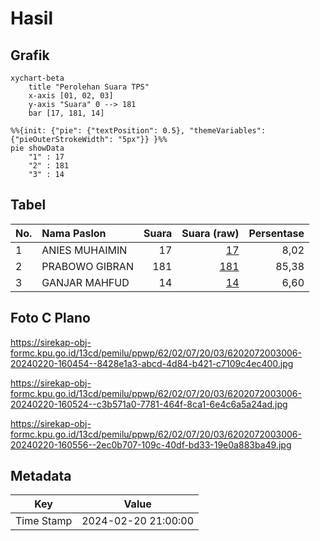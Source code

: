 # Hasil

## Grafik

```mermaid
xychart-beta
    title "Perolehan Suara TPS"
    x-axis [01, 02, 03]
    y-axis "Suara" 0 --> 181
    bar [17, 181, 14]
```

```mermaid
%%{init: {"pie": {"textPosition": 0.5}, "themeVariables": {"pieOuterStrokeWidth": "5px"}} }%%
pie showData
    "1" : 17
    "2" : 181
    "3" : 14
```

## Tabel

| No. | Nama Paslon    | Suara | Suara (raw) | Persentase |
|:--- |:-------------- | -----:| -----------:| ----------:|
| 1   | ANIES MUHAIMIN | 17    | [17][p-1]   | 8,02       |
| 2   | PRABOWO GIBRAN | 181   | [181][p-2]  | 85,38      |
| 3   | GANJAR MAHFUD  | 14    | [14][p-3]   | 6,60       |


[p-1]: https://github.com/gigit-pemilu/pemilu-2024-62-kalimantan-tengah/blob/main/pilpres/hitung-suara/sub/62-kalimantan-tengah/sub/02-kotawaringin-timur/sub/07-mentaya-hilir-utara/sub/2003-bagendang-tengah/sub/006-tps/sub/paslon-1.txt
[p-2]: https://github.com/gigit-pemilu/pemilu-2024-62-kalimantan-tengah/blob/main/pilpres/hitung-suara/sub/62-kalimantan-tengah/sub/02-kotawaringin-timur/sub/07-mentaya-hilir-utara/sub/2003-bagendang-tengah/sub/006-tps/sub/paslon-2.txt
[p-3]: https://github.com/gigit-pemilu/pemilu-2024-62-kalimantan-tengah/blob/main/pilpres/hitung-suara/sub/62-kalimantan-tengah/sub/02-kotawaringin-timur/sub/07-mentaya-hilir-utara/sub/2003-bagendang-tengah/sub/006-tps/sub/paslon-3.txt

## Foto C Plano

https://sirekap-obj-formc.kpu.go.id/13cd/pemilu/ppwp/62/02/07/20/03/6202072003006-20240220-160454--8428e1a3-abcd-4d84-b421-c7109c4ec400.jpg

https://sirekap-obj-formc.kpu.go.id/13cd/pemilu/ppwp/62/02/07/20/03/6202072003006-20240220-160524--c3b571a0-7781-464f-8ca1-6e4c6a5a24ad.jpg

https://sirekap-obj-formc.kpu.go.id/13cd/pemilu/ppwp/62/02/07/20/03/6202072003006-20240220-160556--2ec0b707-109c-40df-bd33-19e0a883ba49.jpg


## Metadata

| Key        | Value               |
| ---------- | ------------------- |
| Time Stamp | 2024-02-20 21:00:00 |



